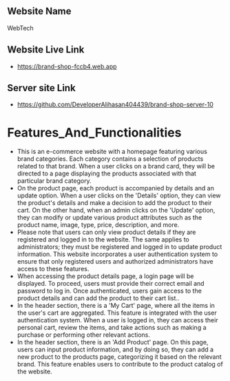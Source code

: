 ## Website Name 
 WebTech
 ## Website Live Link
 - https://brand-shop-fccb4.web.app
 ## Server site Link
 - https://github.com/DeveloperAlihasan404439/brand-shop-server-10
# Features_And_Functionalities
- This is an e-commerce website with a homepage featuring various brand categories. Each category contains a selection of products related to that brand. When a user clicks on a brand card, they will be directed to a page displaying the products associated with that particular brand category.
- On the product page, each product is accompanied by details and an update option. When a user clicks on the 'Details' option, they can view the product's details and make a decision to add the product to their cart. On the other hand, when an admin clicks on the 'Update' option, they can modify or update various product attributes such as the product name, image, type, price, description, and more.
- Please note that users can only view product details if they are registered and logged in to the website. The same applies to administrators; they must be registered and logged in to update product information. This website incorporates a user authentication system to ensure that only registered users and authorized administrators have access to these features.
- When accessing the product details page, a login page will be displayed. To proceed, users must provide their correct email and password to log in. Once authenticated, users gain access to the product details and can add the product to their cart list..
- In the header section, there is a 'My Cart' page, where all the items in the user's cart are aggregated. This feature is integrated with the user authentication system. When a user is logged in, they can access their personal cart, review the items, and take actions such as making a purchase or performing other relevant actions.
- In the header section, there is an 'Add Product' page. On this page, users can input product information, and by doing so, they can add a new product to the products page, categorizing it based on the relevant brand. This feature enables users to contribute to the product catalog of the website.
